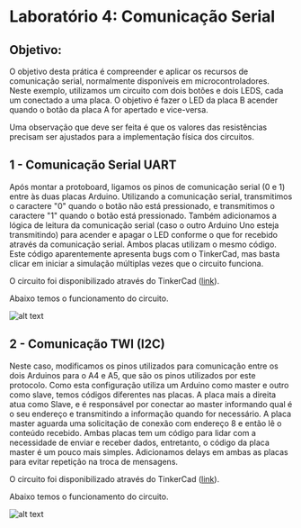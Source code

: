 # Laboratório 4: Comunicação Serial

## Objetivo:
O objetivo desta prática é compreender e aplicar os recursos de comunicação serial, normalmente disponíveis em microcontroladores. Neste exemplo, utilizamos um circuito com dois botões e dois LEDS, cada um conectado a uma placa. O objetivo é fazer o LED da placa B acender quando o botão da placa A for apertado e vice-versa.

Uma observação que deve ser feita é que os valores das resistências precisam ser ajustados para a implementação física dos circuitos. 

## 1 - Comunicação Serial UART

Após montar a protoboard, ligamos os pinos de comunicação serial (0 e 1) entre às duas placas Arduino. Utilizando a comunicação serial, transmitimos o caractere "0" quando o botão não está pressionado, e transmitimos o caractere "1" quando o botão está pressionado. Também adicionamos a lógica de leitura da comunicação serial (caso o outro Arduino Uno esteja transmitindo) para acender e apagar o LED conforme o que for recebido através da comunicação serial. Ambos placas utilizam o mesmo código. Este código aparentemente apresenta bugs com o TinkerCad, mas basta clicar em iniciar a simulação múltiplas vezes que o circuito funciona.

O circuito foi disponibilizado através do TinkerCad ([link](https://www.tinkercad.com/things/kWPJPaILGJa)).

Abaixo temos o funcionamento do circuito.

![alt text](1_Serial_UART/5_1_Serial.gif)


## 2 - Comunicação TWI (I2C)

Neste caso, modificamos os pinos utilizados para comunicação entre os dois Arduinos para o A4 e A5, que são os pinos utilizados por este protocolo. Como esta configuração utiliza um Arduino como master e outro como slave, temos códigos diferentes nas placas. A placa mais a direita atua como Slave, e é responsável por conectar ao master informando qual é o seu endereço e transmitindo a informação quando for necessário. A placa master aguarda uma solicitação de conexão com endereço 8 e então lê o conteúdo recebido. Ambas placas tem um código para lidar com a necessidade de enviar e receber dados, entretanto, o código da placa master é um pouco mais simples. Adicionamos delays em ambas as placas para evitar repetição na troca de mensagens. 

O circuito foi disponibilizado através do TinkerCad ([link](https://www.tinkercad.com/things/a5Ih4259Vt0)).

Abaixo temos o funcionamento do circuito.

![alt text](2_I2C/5_2_I2C.gif)
